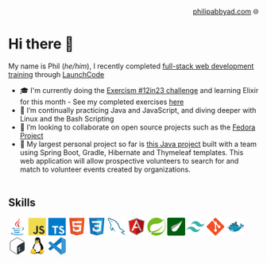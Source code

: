 <p align="right">
    <a href="https://philipabbyad.com/">philipabbyad.com</a> 🌐
</p>

# Hi there 👋


My name is Phil (*he/him*), I recently completed [full-stack web development training](https://www.launchcode.org/assets/LC101_Syllabus-93bea34c8b5ae811b9b4c3f3d7f59d47c51e8bb5640d6f7b8c7a7f5b2b23514e.pdf) through [LaunchCode](https://www.launchcode.org/)



- 🎓 I'm currently doing the [Exercism #12in23 challenge](https://exercism.org/challenges/12in23) and learning Elixir for this month - See my completed exercises [here](https://github.com/philipabbyad/exercism-elixir)
- 🌱 I’m continually practicing Java and JavaScript, and diving deeper with Linux and the Bash Scripting
- 👯 I’m looking to collaborate on open source projects such as the [Fedora Project](https://start.fedoraproject.org/)
- 🔭 My largest personal project so far is [this Java project](https://github.com/Jul-2022-LC-LiftOff/VolunteerOrganizer) built with a team using Spring Boot, Gradle, Hibernate and Thymeleaf templates. This web application will allow prospective volunteers to search for and match to volunteer events created by organizations.
<br></br>
## Skills

<div>

<a title="Java" href="https://en.wikipedia.org/wiki/Java_(programming_language)" target="_blank" rel="noreferrer"><img src="/images/icons/java_original.svg" width="36" height="36" alt="Java" /></a>
<a title="JavaScript" href="https://en.wikipedia.org/wiki/JavaScript" target="_blank" rel="noreferrer"><img src="/images/icons/javascript_original.svg" width="36" height="36" alt="JavaScript" /></a>
<a title="TypeScript" href="https://en.wikipedia.org/wiki/TypeScript" target="_blank" rel="noreferrer"><img src="/images/icons/typescript_original.svg" width="36" height="36" alt="TypeScript" /></a>
<a title="HTML" href="https://en.wikipedia.org/wiki/HTML5" target="_blank" rel="noreferrer"><img src="/images/icons/html5_original.svg" width="36" height="36" alt="HTML" /></a>
<a title="CSS" href="https://en.wikipedia.org/wiki/CSS" target="_blank" rel="noreferrer"><img src="/images/icons/css3_original.svg" width="36" height="36" alt="CSS" /></a>
<a title="MySQL" href="https://en.wikipedia.org/wiki/MySQL" target="_blank" rel="noreferrer"><img src="/images/icons/mysql_original.svg" width="36" height="36" alt="MySQL" /></a>
<a title="Angular" href="https://en.wikipedia.org/wiki/Angular_(web_framework)" target="_blank" rel="noreferrer"><img src="/images/icons/angularjs_original.svg" width="36" height="36" alt="Angular" /></a>
<a title="Spring" href="https://en.wikipedia.org/wiki/Spring_Framework" target="_blank" rel="noreferrer"><img src="/images/icons/spring_original.svg" width="36" height="36" alt="Spring" /></a>
<a title="Thymeleaf" href="https://en.wikipedia.org/wiki/Thymeleaf" target="_blank" rel="noreferrer"><img src="/images/icons/thymeleaf_original.png" width="36" height="36" alt="Thymeleaf" /></a>
<a title="Tailwind CSS" href="https://en.wikipedia.org/wiki/Tailwind_CSS" target="_blank" rel="noreferrer"><img src="/images/icons/tailwindcss_plain.svg" width="36" height="36" alt="Tailwind CSS" /></a>
<a title="Git" href="https://en.wikipedia.org/wiki/Git" target="_blank" rel="noreferrer"><img src="/images/icons/git_original.svg" width="36" height="36" alt="Git" /></a>
<a title="Docker" href="https://en.wikipedia.org/wiki/Docker_(software)" target="_blank" rel="noreferrer"><img src="/images/icons/docker_original.svg" width="36" height="36" alt="Docker" /></a>
<a title="Bash" href="https://en.wikipedia.org/wiki/Bash_(Unix_shell)" target="_blank" rel="noreferrer"><img src="/images/icons/bash_original.svg" width="36" height="36" alt="Bash" /></a>
<a title="Linux" href="https://en.wikipedia.org/wiki/Linux" target="_blank" rel="noreferrer"><img src="/images/icons/linux_original.svg" width="36" height="36" alt="Linux" /></a>
<a title="VS Code" href="https://en.wikipedia.org/wiki/Visual_Studio_Code" target="_blank" rel="noreferrer"><img src="/images/icons/vscode_original.svg" width="36" height="36" alt="VS Code" /></a>
</div>

<a rel="me" href="https://fosstodon.org/@philipabbyad"></a>
